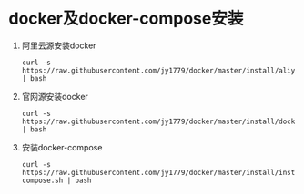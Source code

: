 # docker及docker-compose安装
1. 阿里云源安装docker

   ```shell
   curl -s  https://raw.githubusercontent.com/jy1779/docker/master/install/aliyun_docker_install.sh | bash
   ```

2. 官网源安装docker

   ```shell
   curl -s https://raw.githubusercontent.com/jy1779/docker/master/install/docker_install.sh | bash
   ```

3. 安装docker-compose

   ```shell
   curl -s https://raw.githubusercontent.com/jy1779/docker/master/install/install_docker-compose.sh | bash
   ```


